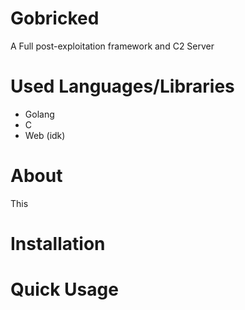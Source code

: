 # Gobricked
A Full post-exploitation framework and C2 Server
# Used Languages/Libraries
- Golang
- C
- Web (idk)
# About
This
# Installation
# Quick Usage
